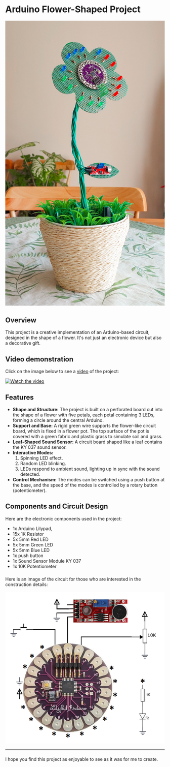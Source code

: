 # Arduino Flower-Shaped Project

![Circuit Diagram](full_project.jpg)

## Overview
This project is a creative implementation of an Arduino-based circuit, designed in the shape of a flower. It's not just an electronic device but also a decorative gift.

## Video demonstration
Click on the image below to see a [video](https://youtu.be/_r4_L2Mu32c) of the project:

[![Watch the video](https://img.youtube.com/vi/_r4_L2Mu32c/maxresdefault.jpg)](https://youtu.be/_r4_L2Mu32c)


## Features
- **Shape and Structure:** The project is built on a perforated board cut into the shape of a flower with five petals, each petal containing 3 LEDs, forming a circle around the central Arduino.
- **Support and Base:** A rigid green wire supports the flower-like circuit board, which is fixed in a flower pot. The top surface of the pot is covered with a green fabric and plastic grass to simulate soil and grass.
- **Leaf-Shaped Sound Sensor:** A circuit board shaped like a leaf contains the KY 037 sound sensor.
- **Interactive Modes:**
  1. Spinning LED effect.
  2. Random LED blinking.
  3. LEDs respond to ambient sound, lighting up in sync with the sound detected.
- **Control Mechanism:** The modes can be switched using a push button at the base, and the speed of the modes is controlled by a rotary button (potentiometer).


## Components and Circuit Design

Here are the electronic components used in the project:
- 1x Arduino Lilypad, 
- 15x 1K Resistor
- 5x 5mm Red LED
- 5x 5mm Green LED
- 5x 5mm Blue LED
- 1x push button
- 1x Sound Sensor Module KY 037
- 1x 10K Potentiometer
###
Here is an image of the circuit for those who are interested in the construction details: 

![Circuit Diagram](circuit.png)



---
###
I hope you find this project as enjoyable to see as it was for me to create.

